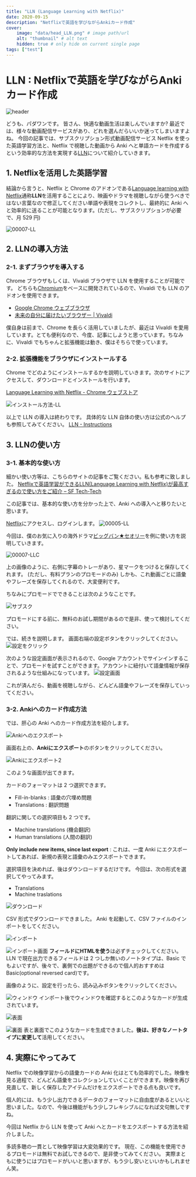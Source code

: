 ```yaml
---
title: "LLN (Language Learning with Netflix)"
date: 2020-09-15
description: "Netflixで英語を学びながらAnkiカード作成"
cover:
    image: "data/head_LLN.png" # image path/url
    alt: "thumbnail" # alt text
    hidden: true # only hide on current single page
tags: ["test"]
---
```


# LLN : Netflixで英語を学びながらAnkiカード作成

![header](data/head_LLN.png)

どうも、パダワンです。
皆さん、快適な動画生活は楽しんでいますか?
最近では、様々な動画配信サービスがあり、どれを選んだらいいか迷ってしまいますよね。
今回の記事では、サブスクリプション形式動画配信サービス Netflix を使った英語学習方法と、Netflix で視聴した動画から Anki へと単語カードを作成するという効率的な方法を実現する[LLN](http://languagelearningwithnetflix.com/instructions.html#lang=xx)について紹介していきます。

## 1. Netflixを活用した英語学習

結論から言うと、Netflix と Chrome のアドオンである[Language learning with Netflix](http://languagelearningwithnetflix.com/instructions.html#lang=xx)通称**LLN**を活用することにより、映画やドラマを視聴しながら使うべきではない言葉なので修正してください単語や表現をコレクトし、最終的に Anki へと効率的に送ることが可能となります。(ただし、サブスクリプションが必要で、月 529 円)

![00007-LL](data/00007-LLC.png)

## 2. LLNの導入方法

### 2-1. まずブラウザを導入する

Chrome ブラウザもしくは、Vivaldi ブラウザで LLN を使用することが可能です。
どちらも[Chromium](https://ja.wikipedia.org/wiki/Chromium)をベースに開発されているので、Vivaldi でも LLN のアドオンを使用できます。

* [Google Chrome ウェブブラウザ](https://www.google.com/intl/ja_jp/chrome/)
* [未来の自分に届けたいブラウザー | Vivaldi](https://vivaldi.com/ja/)

僕自身は前まで、Chrome を長らく活用していましたが、最近は Vivaldi を愛用しています。とても便利なので、今度、記事にしようと思っています。ちなみに、Vivaldi でもちゃんと拡張機能は動き、僕はそちらで使っています。

### 2-2\. 拡張機能をブラウザにインストールする

Chrome でどのようにインストールするかを説明していきます。次のサイトにアクセスして、ダウンロードとインストールを行います。

[Language Learning with Netflix - Chrome ウェブストア](https://chrome.google.com/webstore/detail/language-learning-with-ne/hoombieeljmmljlkjmnheibnpciblicm?hl=ja)

![インストール方法-LL](data/8872b9a78dd9c288b8e66cf59a5e54c5.png)

以上で LLN の導入は終わりです。
具体的な LLN 自体の使い方は公式のヘルプも参照してみてください。
[LLN - Instructions](http://languagelearningwithnetflix.com/instructions.html#lang=xx)

## 3. LLNの使い方

### 3-1. 基本的な使い方

細かい使い方等は、こちらのサイトの記事をご覧ください。私も参考に致しました。
[Netflixで英語学習ができるLLN(Language Learning with Netflix)が最高すぎるので使い方をご紹介 – SF Tech-Tech](https://sftt.jp/2019/04/08/language-lerning-with-netflix/)

この記事では、基本的な使い方を分かった上で、Anki への導入へと移りたいと思います。

[Netflix](https://www.netflix.com/)にアクセスし、ログインします。
![00005-LL](data/00005-LLC.png)

今回は、僕のお気に入りの海外ドラマ[ビッグバン★セオリー](http://wwws.warnerbros.co.jp/kaidora/bigbangtheory/)を例に使い方を説明していきます。

![00007-LLC](data/00007-LLC.png)

上の画像のように、右側に字幕のトレーがあり、星マークをつけると保存してくれます。
(ただし、有料プランのプロモードのみ)
しかも、これ動画ごとに語彙やフレーズを保存してくれるので、大変便利です。

ちなみにプロモードでできることは次のようなことです。

![サブスク](data/efdb15430094c30b1f1cbc32a537a046.png)

プロモードにする前に、無料のお試し期間があるので是非、使って検討してください。

では、続きを説明します。
画面右端の設定ボタンをクリックしてください。
![設定をクリック](data/26acdc010629d5999f3d95813005949f.png)

次のような設定画面が表示されるので、Google アカウントでサインインすることで、プロモードを試すことができます。アカウントに紐付いて語彙情報が保存されるような仕組みになっています。
![設定画面](data/7b1d9da41fb495bf145adb3d76a17e38.png)

これが済んだら、動画を視聴しながら、どんどん語彙やフレーズを保存していってください。

### 3-2\. Ankiへのカード作成方法

では、肝心の Anki へのカード作成方法を紹介します。

![Ankiへのエクスポート](data/0229c2ce302eb179f886e2fae9d8e365.png)

画面右上の、**Ankiにエクスポート**のボタンをクリックしてください。

![Ankiにエクスポート2](data/953b7b54a9d4f82768cc62b5a55ac6bd.png)

このような画面が出てきます。

カードのフォーマットは 2 つ選択できます。
* Fill-in-blanks : 語彙の穴埋め問題
* Translations : 翻訳問題

翻訳に関しての選択項目も 2 つです。
* Machine translations (機会翻訳)
* Human translations (人間の翻訳)

**Only include new items, since last export** : これは、一度 Anki にエクスポートしてあれば、新規の表現と語彙のみエクスポートできます。

選択項目を決めれば、後はダウンロードするだけです。
今回は、次の形式を選択してやってみます。
* Translations
* Machine traslations

![ダウンロード](data/44c23b6b15d70994d766716b66bcaf1c.png)

CSV 形式でダウンロードできました。
Anki を起動して、CSV ファイルのインポートをしてください。

![インポート](data/102fe3dbf388593f6baf09983adf11ac.png)

![インポート画面](data/63828080af0cb9f0e3a1eb73145673ec.png)
**フィールドにHTMLを使う**は必ずチェックしてください。
LLN で現在出力できるフィールドは 2 つしか無いのノートタイプは、Basic でもよいですが、後々で、裏側での出題ができるので個人的おすすめは Basic(optional reversed card)です。

画像のように、設定を行ったら、読み込みボタンをクリックしてください。

![ウィンドウ](data/f56c27fe5e318fc590ee74de98eb5e23.png)
インポート後でウィンドウを確認するとこのようなカードが生成されています。

![表面](data/43469f52726ffc170fa23c4d486511fd.png)

![裏面](data/ea8c203b6a1f3aefa61c1bb7b09ee0f1.png)
表と裏面でこのようなカードを生成できました。**後は、好きなノートタイプに変更して**活用してください。

## 4. 実際にやってみて

Netflix での映像学習からの語彙カードの Anki 化はとても効率的でした。映像を見る過程で、どんどん語彙をコレクションしていくことができます。映像を再び見直して、新しく保存したアイテムだけをエクスポートできる点も良いです。

個人的には、もう少し出力できるデータのフォーマットに自由度があるといいと思いました。なので、今後は機能がもう少しフレキシブルになれば文句無しですね。

今回は Netflix から LLN を使って Anki へとカードをエクスポートする方法を紹介しました。

多読多聴の一貫として映像学習は大変効果的です。
現在、この機能を使用できるプロモードは無料でお試しできるので、是非使ってみてください。
実際まともに使うにはプロモードがいいと思いますが、もう少し安いといいかもしれません笑。